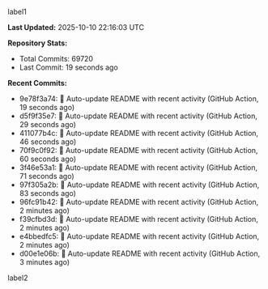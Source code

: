 
label1 
<!-- ACTIVITY_START -->
**Last Updated:** 2025-10-10 22:16:03 UTC

**Repository Stats:**
- Total Commits: 69720
- Last Commit: 19 seconds ago

**Recent Commits:**
- 9e78f3a74: 🤖 Auto-update README with recent activity (GitHub Action, 19 seconds ago)
- d5f9f35e7: 🤖 Auto-update README with recent activity (GitHub Action, 29 seconds ago)
- 411077b4c: 🤖 Auto-update README with recent activity (GitHub Action, 46 seconds ago)
- 70f9c0f92: 🤖 Auto-update README with recent activity (GitHub Action, 60 seconds ago)
- 3f46e53a1: 🤖 Auto-update README with recent activity (GitHub Action, 71 seconds ago)
- 97f305a2b: 🤖 Auto-update README with recent activity (GitHub Action, 83 seconds ago)
- 96fc91b42: 🤖 Auto-update README with recent activity (GitHub Action, 2 minutes ago)
- f39cfbd3d: 🤖 Auto-update README with recent activity (GitHub Action, 2 minutes ago)
- e4bbedfc5: 🤖 Auto-update README with recent activity (GitHub Action, 2 minutes ago)
- d00e1e06b: 🤖 Auto-update README with recent activity (GitHub Action, 3 minutes ago)
<!-- ACTIVITY_END -->

label2
